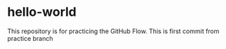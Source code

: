 # hello-world
This repository is for practicing the GitHub Flow.
This is first commit from practice branch
